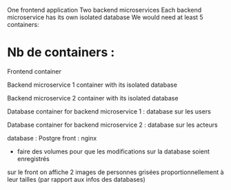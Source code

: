 

One frontend application
Two backend microservices
Each backend microservice has its own isolated database
We would need at least 5 containers:

# Nb de containers :  

Frontend container

Backend microservice 1 container with its isolated database 

Backend microservice 2 container with its isolated database

Database container for backend microservice 1 : database sur les users

Database container for backend microservice 2 : database sur les acteurs


database : Postgre
front : nginx 

+ faire des volumes pour que les modifications sur la database soient enregistrés
  
sur le front on affiche 2 images de personnes grisées
proportionnellement à leur tailles (par rapport aux infos des databases)
